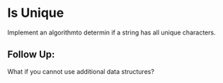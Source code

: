 # Is Unique
Implement an algorithmto determin if a string has all unique characters.

## Follow Up:
What if you cannot use additional data structures?
